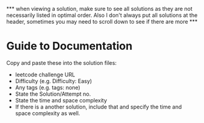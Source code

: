 *** when viewing a solution, make sure to see all solutions as they are not necessarily listed in optimal order. Also I don't always put all solutions at the header, sometimes you may need to scroll down to see if there are more ***

# Guide to Documentation

Copy and paste these into the solution files: 
- leetcode challenge URL
- Difficulty (e.g. Difficulty: Easy)
- Any tags (e.g. tags: none)
- State the Solution/Attempt no.
- State the time and space complexity
- If there is a another solution, include that and specify the time and space complexity as well.